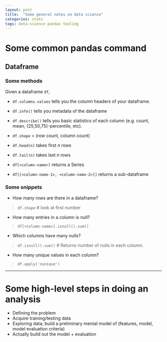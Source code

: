 ```yaml
---
layout: post
title:  "Some general notes on data science"
categories: stats
tags: data-science pandas tooling
---
```

# Some common pandas command

## Dataframe

### Some methods
Given a dataframe `df`,
* `df.columns.values` tells you the column headers of your dataframe.
* `df.info()` tells you metadata of the dataframe
* `df.describe()` tells you basic statistics of each column (e.g. count, mean, {25,50,75}-percentile, etc).
* `df.shape` = (row count, column count)

* `df.head(n)` takes first $n$ rows
* `df.tail(n)` takes last $n$ rows

* `df[<column-name>]` returns a Series
* `df[[<column-name-1>, <column-name-2>]]` returns a sub-dataframe

### Some snippets
* How many rows are there in a dataframe?
> `df.shape` 
> \# look at first number

* How many entries in a column is null? 
> `df[<column-name>].isnull().sum()`

* Which columns have many nulls?
> `df.isnull().sum()`
> \# Returns number of nulls in each column.

* How many unique values in each column?
> `df.apply('nunique')`

---
# Some high-level steps in doing an analysis

* Defining the problem
* Acquire training/testing data
* Exploring data; build a preliminary mental model of (features, model, model evaluation criteria)
* Actually build out the model + evaluation
